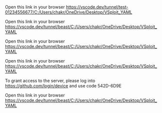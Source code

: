 

Open this link in your browser https://vscode.dev/tunnel/test-01234556677/C:/Users/chakr/OneDrive/Desktop/VSploit_YAML

Open this link in your browser https://vscode.dev/tunnel/beast/C:/Users/chakr/OneDrive/Desktop/VSploit_YAML

Open this link in your browser https://vscode.dev/tunnel/beast/C:/Users/chakr/OneDrive/Desktop/VSploit_YAML

Open this link in your browser https://vscode.dev/tunnel/beast/C:/Users/chakr/OneDrive/Desktop/VSploit_YAML

To grant access to the server, please log into https://github.com/login/device and use code 542D-6D9E

Open this link in your browser https://vscode.dev/tunnel/beast/C:/Users/chakr/OneDrive/Desktop/VSploit_YAML
